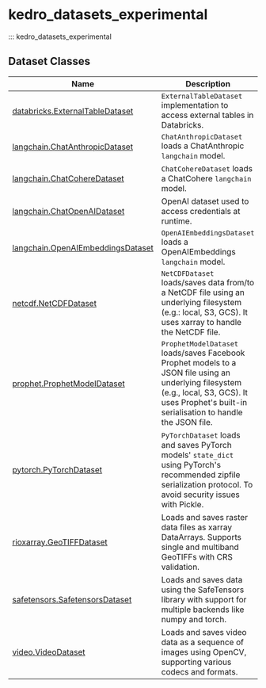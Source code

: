 # kedro_datasets_experimental

::: kedro_datasets_experimental

## Dataset Classes

| Name | Description |
|------|-------------|
| [databricks.ExternalTableDataset](databricks.ExternalTableDataset.md) | ``ExternalTableDataset`` implementation to access external tables in Databricks. |
| [langchain.ChatAnthropicDataset](langchain.ChatAnthropicDataset.md) | ``ChatAnthropicDataset`` loads a ChatAnthropic `langchain` model. |
| [langchain.ChatCohereDataset](langchain.ChatCohereDataset.md) | ``ChatCohereDataset`` loads a ChatCohere `langchain` model. |
| [langchain.ChatOpenAIDataset](langchain.ChatOpenAIDataset.md) | OpenAI dataset used to access credentials at runtime. |
| [langchain.OpenAIEmbeddingsDataset](langchain.OpenAIEmbeddingsDataset.md) | ``OpenAIEmbeddingsDataset`` loads a OpenAIEmbeddings `langchain` model. |
| [netcdf.NetCDFDataset](netcdf.NetCDFDataset.md) | ``NetCDFDataset`` loads/saves data from/to a NetCDF file using an underlying filesystem (e.g.: local, S3, GCS). It uses xarray to handle the NetCDF file. |
| [prophet.ProphetModelDataset](prophet.ProphetModelDataset.md) | ``ProphetModelDataset`` loads/saves Facebook Prophet models to a JSON file using an underlying filesystem (e.g., local, S3, GCS). It uses Prophet's built-in serialisation to handle the JSON file. |
| [pytorch.PyTorchDataset](pytorch.PyTorchDataset.md) | ``PyTorchDataset`` loads and saves PyTorch models' `state_dict` using PyTorch's recommended zipfile serialization protocol. To avoid security issues with Pickle. |
| [rioxarray.GeoTIFFDataset](rioxarray.GeoTIFFDataset.md) | Loads and saves raster data files as xarray DataArrays. Supports single and multiband GeoTIFFs with CRS validation. |
| [safetensors.SafetensorsDataset](safetensors.SafetensorsDataset.md) | Loads and saves data using the SafeTensors library with support for multiple backends like numpy and torch. |
| [video.VideoDataset](video.VideoDataset.md) | Loads and saves video data as a sequence of images using OpenCV, supporting various codecs and formats. |
